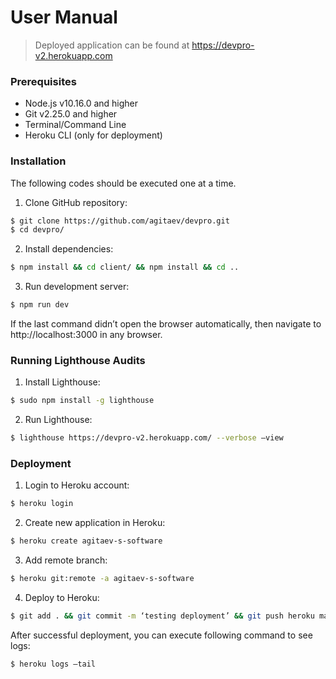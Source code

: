 # User Manual

> Deployed application can be found at https://devpro-v2.herokuapp.com

### Prerequisites

- Node.js v10.16.0 and higher
- Git v2.25.0 and higher
- Terminal/Command Line
- Heroku CLI (only for deployment)

### Installation

The following codes should be executed one at a time.

1. Clone GitHub repository:

```sh
$ git clone https://github.com/agitaev/devpro.git
$ cd devpro/
```

2. Install dependencies:

```sh
$ npm install && cd client/ && npm install && cd ..
```

3. Run development server:

```sh
$ npm run dev
```

If the last command didn’t open the browser automatically, then navigate to http://localhost:3000 in any browser.

### Running Lighthouse Audits

1. Install Lighthouse:

```sh
$ sudo npm install -g lighthouse
```

2. Run Lighthouse:

```sh
$ lighthouse https://devpro-v2.herokuapp.com/ --verbose –view
```

### Deployment

1. Login to Heroku account:

```sh
$ heroku login
```

2. Create new application in Heroku:

```sh
$ heroku create agitaev-s-software
```

3. Add remote branch:

```sh
$ heroku git:remote -a agitaev-s-software
```

4. Deploy to Heroku:

```sh
$ git add . && git commit -m ‘testing deployment’ && git push heroku master
```

After successful deployment, you can execute following command to see logs:

```sh
$ heroku logs –tail
```
